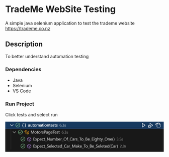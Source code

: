 # TradeMe WebSite Testing

A simple java selenium application to test the trademe website https://trademe.co.nz

## Description

To better understand automation testing


### Dependencies

* Java
* Selenium
* VS Code

### Run Project
Click tests and select run

![Alt text](image-2.png)

